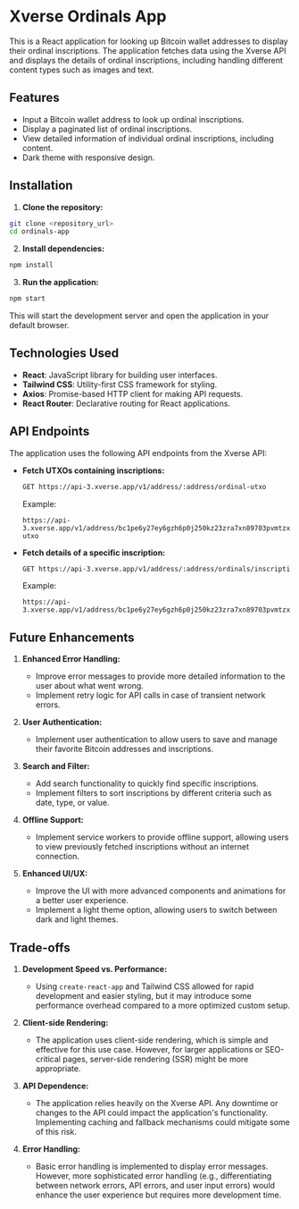 # Xverse Ordinals App

This is a React application for looking up Bitcoin wallet addresses to display their ordinal inscriptions. The application fetches data using the Xverse API and displays the details of ordinal inscriptions, including handling different content types such as images and text.

## Features

- Input a Bitcoin wallet address to look up ordinal inscriptions.
- Display a paginated list of ordinal inscriptions.
- View detailed information of individual ordinal inscriptions, including content.
- Dark theme with responsive design.

## Installation

1. **Clone the repository:**

```sh
git clone <repository_url>
cd ordinals-app
```

2. **Install dependencies:**

```sh
npm install
```

3. **Run the application:**

```sh
npm start
```

This will start the development server and open the application in your default browser.

## Technologies Used

- **React**: JavaScript library for building user interfaces.
- **Tailwind CSS**: Utility-first CSS framework for styling.
- **Axios**: Promise-based HTTP client for making API requests.
- **React Router**: Declarative routing for React applications.

## API Endpoints

The application uses the following API endpoints from the Xverse API:

- **Fetch UTXOs containing inscriptions:**

  ```bash
  GET https://api-3.xverse.app/v1/address/:address/ordinal-utxo
  ```

  Example:

  ```url
  https://api-3.xverse.app/v1/address/bc1pe6y27ey6gzh6p0j250kz23zra7xn89703pvmtzx239zzstg47j3s3vdvvs/ordinal-utxo
  ```

- **Fetch details of a specific inscription:**

  ```bash
  GET https://api-3.xverse.app/v1/address/:address/ordinals/inscriptions/:inscriptionId
  ```

  Example:

  ```url
  https://api-3.xverse.app/v1/address/bc1pe6y27ey6gzh6p0j250kz23zra7xn89703pvmtzx239zzstg47j3s3vdvvs/ordinals/inscriptions/9a2315da257d6c1010157bec4fecb20472666055ed79cd7462c28cf15b298522i0
  ```

## Future Enhancements

1. **Enhanced Error Handling:**
   - Improve error messages to provide more detailed information to the user about what went wrong.
   - Implement retry logic for API calls in case of transient network errors.

2. **User Authentication:**
   - Implement user authentication to allow users to save and manage their favorite Bitcoin addresses and inscriptions.

3. **Search and Filter:**
   - Add search functionality to quickly find specific inscriptions.
   - Implement filters to sort inscriptions by different criteria such as date, type, or value.

4. **Offline Support:**
   - Implement service workers to provide offline support, allowing users to view previously fetched inscriptions without an internet connection.

5. **Enhanced UI/UX:**
   - Improve the UI with more advanced components and animations for a better user experience.
   - Implement a light theme option, allowing users to switch between dark and light themes.

## Trade-offs

1. **Development Speed vs. Performance:**
   - Using `create-react-app` and Tailwind CSS allowed for rapid development and easier styling, but it may introduce some performance overhead compared to a more optimized custom setup.

2. **Client-side Rendering:**
   - The application uses client-side rendering, which is simple and effective for this use case. However, for larger applications or SEO-critical pages, server-side rendering (SSR) might be more appropriate.

3. **API Dependence:**
   - The application relies heavily on the Xverse API. Any downtime or changes to the API could impact the application's functionality. Implementing caching and fallback mechanisms could mitigate some of this risk.

4. **Error Handling:**
   - Basic error handling is implemented to display error messages. However, more sophisticated error handling (e.g., differentiating between network errors, API errors, and user input errors) would enhance the user experience but requires more development time.
